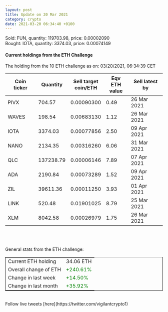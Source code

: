 ```yaml
---
layout: post
title: Update on 20 Mar 2021
category: crypto
date: 2021-03-20 06:34:40 +0100
---
```

<!-- Global site tag (gtag.js) - Google Analytics -->
<script async src="https://www.googletagmanager.com/gtag/js?id=UA-103831149-5"></script>
<script>
  window.dataLayer = window.dataLayer || [];
  function gtag(){dataLayer.push(arguments);}
  gtag('js', new Date());

  gtag('config', 'UA-103831149-5');
</script>
Sold: FUN, quantity:    119703.98, price:   0.00002090<br>Bought: IOTA, quantity:      3374.03, price:   0.00074149<br>

#### Current holdings from the ETH Challenge

The holding from the 10 ETH challenge as on: 03/20/2021, 06:34:39 CET

|Coin ticker|Quantity|Sell target<br>coin/ETH|Eqv ETH<br>value|Sell latest by|
|-----------|--------|-----------|-----------|--------------|
PIVX|704.57|  0.00090300|0.49|26 Mar 2021|
WAVES|198.54|  0.00683130|1.12|26 Mar 2021|
IOTA|3374.03|  0.00077856|2.50|09 Apr 2021|
NANO|2134.35|  0.00316260|6.06|31 Mar 2021|
QLC|137238.79|  0.00006146|7.89|07 Apr 2021|
ADA|2190.84|  0.00073289|1.52|09 Apr 2021|
ZIL|39611.36|  0.00011250|3.93|01 Apr 2021|
LINK|520.48|  0.01901025|8.79|25 Mar 2021|
XLM|8042.58|  0.00026979|1.75|26 Mar 2021|

<br>
<br>
<br>
General stats from the ETH challenge:

<table style="border:1px solid black;margin-left:auto;margin-right:auto;">
	<tbody>
	<tr>
		<td>Current ETH holding</td>
		<td>     34.06 ETH</td>
	</tr>
	<tr>
		<td>Overall change of ETH</td>
		<td><font color="green">+240.61%</font></td>
	</tr>
	<tr>
		<td>Change in last week</td>
		<td><font color="green">+14.50%</font></td>
	</tr>
	<tr>
		<td>Change in last month</td>
		<td><font color="green">+35.92%</font></td>
	</tr>
	</tbody>
</table>

<br>
Follow live tweets [here](https://twitter.com/vigilantcrypto1)
<br>
<br>